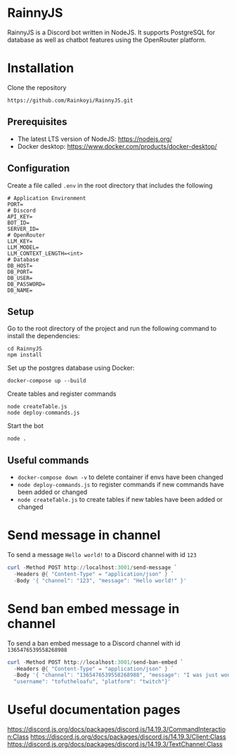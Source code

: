 # RainnyJS

RainnyJS is a Discord bot written in NodeJS. It supports PostgreSQL for database as well as chatbot features using the OpenRouter platform.

# Installation
Clone the repository
```
https://github.com/Rainkoyi/RainnyJS.git
```
## Prerequisites
- The latest LTS version of NodeJS: https://nodejs.org/
- Docker desktop: https://www.docker.com/products/docker-desktop/

## Configuration
Create a file called `.env` in the root directory that includes the following
```env
# Application Environment
PORT=
# Discord
API_KEY=
BOT_ID=
SERVER_ID=
# OpenRouter
LLM_KEY=
LLM_MODEL=
LLM_CONTEXT_LENGTH=<int>
# Database
DB_HOST=
DB_PORT=
DB_USER=
DB_PASSWORD=
DB_NAME=
```
## Setup
Go to the root directory of the project and run the following command to install the dependencies:
```
cd RainnyJS
npm install
```
Set up the postgres database using Docker:
```
docker-compose up --build
```
Create tables and register commands
```
node createTable.js
node deploy-commands.js
```
Start the bot
```
node .
```

## Useful commands

- `docker-compose down -v` to delete container if envs have been changed
- `node deploy-commands.js` to register commands if new commands have been added or changed
- `node createTable.js` to create tables if new tables have been added or changed

# Send message in channel
To send a message `Hello world!` to a Discord channel with id `123`
```powershell
curl -Method POST http://localhost:3001/send-message `
  -Headers @{ "Content-Type" = "application/json" } `
  -Body '{ "channel": "123", "message": "Hello world!" }'
```

# Send ban embed message in channel
To send a ban embed message to a Discord channel with id `1365476539558268988`
```powershell
curl -Method POST http://localhost:3001/send-ban-embed `
  -Headers @{ "Content-Type" = "application/json" } `
  -Body '{ "channel": "1365476539558268988", "message": "I was just wondering how you knew",
  "username": "tofutheloafu", "platform": "twitch"}'
```

# Useful documentation pages
https://discord.js.org/docs/packages/discord.js/14.19.3/CommandInteraction:Class
https://discord.js.org/docs/packages/discord.js/14.19.3/Client:Class
https://discord.js.org/docs/packages/discord.js/14.19.3/TextChannel:Class